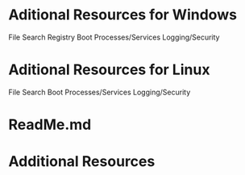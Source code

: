 # Aditional Resources for Windows

File Search
Registry
Boot
Processes/Services
Logging/Security

# Aditional Resources for Linux

File Search
Boot
Processes/Services
Logging/Security

# ReadMe.md

# Additional Resources
